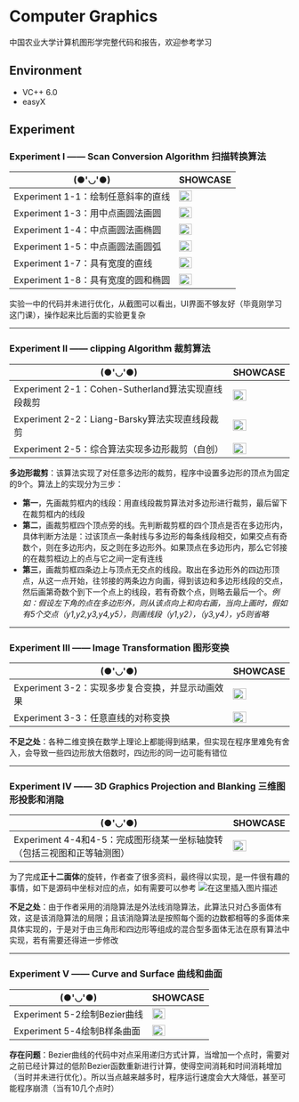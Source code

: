 # Computer Graphics
中国农业大学计算机图形学完整代码和报告，欢迎参考学习

## Environment
- VC++ 6.0
- easyX

## Experiment
### Experiment Ⅰ —— Scan Conversion Algorithm 扫描转换算法

| (●'◡'●) |  SHOWCASE |
|--|--|
| Experiment 1-1：绘制任意斜率的直线 | <img src="https://img-blog.csdnimg.cn/2021012422353524.png?x-oss-process=image/watermark,type_ZmFuZ3poZW5naGVpdGk,shadow_10,text_aHR0cHM6Ly9ibG9nLmNzZG4ubmV0L3dlaXhpbl80MjgxNTg0Ng==,size_16,color_FFFFFF,t_70" width="50%"> |
| Experiment 1-3：用中点画圆法画圆 | <img src="https://img-blog.csdnimg.cn/202101242235593.png?x-oss-process=image/watermark,type_ZmFuZ3poZW5naGVpdGk,shadow_10,text_aHR0cHM6Ly9ibG9nLmNzZG4ubmV0L3dlaXhpbl80MjgxNTg0Ng==,size_16,color_FFFFFF,t_70" width="50%"> |
| Experiment 1-4：中点画圆法画椭圆 | <img src="https://img-blog.csdnimg.cn/2021012422364235.png?x-oss-process=image/watermark,type_ZmFuZ3poZW5naGVpdGk,shadow_10,text_aHR0cHM6Ly9ibG9nLmNzZG4ubmV0L3dlaXhpbl80MjgxNTg0Ng==,size_16,color_FFFFFF,t_70" width="50%"> |
| Experiment 1-5：中点画圆法画圆弧 | <img src="https://img-blog.csdnimg.cn/20210124223700589.png?x-oss-process=image/watermark,type_ZmFuZ3poZW5naGVpdGk,shadow_10,text_aHR0cHM6Ly9ibG9nLmNzZG4ubmV0L3dlaXhpbl80MjgxNTg0Ng==,size_16,color_FFFFFF,t_70" width="50%"> |
| Experiment 1-7：具有宽度的直线 | <img src="https://img-blog.csdnimg.cn/20210124223711180.png?x-oss-process=image/watermark,type_ZmFuZ3poZW5naGVpdGk,shadow_10,text_aHR0cHM6Ly9ibG9nLmNzZG4ubmV0L3dlaXhpbl80MjgxNTg0Ng==,size_16,color_FFFFFF,t_70" width="50%"> |
| Experiment 1-8：具有宽度的圆和椭圆 | <img src="https://img-blog.csdnimg.cn/2021012422372236.png?x-oss-process=image/watermark,type_ZmFuZ3poZW5naGVpdGk,shadow_10,text_aHR0cHM6Ly9ibG9nLmNzZG4ubmV0L3dlaXhpbl80MjgxNTg0Ng==,size_16,color_FFFFFF,t_70" width="50%"> |

实验一中的代码并未进行优化，从截图可以看出，UI界面不够友好（毕竟刚学习这门课），操作起来比后面的实验更复杂

---
### Experiment Ⅱ —— clipping Algorithm 裁剪算法

| (●'◡'●) |  SHOWCASE |
|--|--|
| Experiment 2-1：Cohen-Sutherland算法实现直线段裁剪 | <img src="https://img-blog.csdnimg.cn/20210124224226636.png?x-oss-process=image/watermark,type_ZmFuZ3poZW5naGVpdGk,shadow_10,text_aHR0cHM6Ly9ibG9nLmNzZG4ubmV0L3dlaXhpbl80MjgxNTg0Ng==,size_16,color_FFFFFF,t_70" width="50%"> |
| Experiment 2-2：Liang-Barsky算法实现直线段裁剪 | <img src="https://img-blog.csdnimg.cn/20210124224245160.png?x-oss-process=image/watermark,type_ZmFuZ3poZW5naGVpdGk,shadow_10,text_aHR0cHM6Ly9ibG9nLmNzZG4ubmV0L3dlaXhpbl80MjgxNTg0Ng==,size_16,color_FFFFFF,t_70" width="50%"> |
| Experiment 2-5：综合算法实现多边形裁剪（自创） | <img src="https://img-blog.csdnimg.cn/20210124224303776.png?x-oss-process=image/watermark,type_ZmFuZ3poZW5naGVpdGk,shadow_10,text_aHR0cHM6Ly9ibG9nLmNzZG4ubmV0L3dlaXhpbl80MjgxNTg0Ng==,size_16,color_FFFFFF,t_70" width="50%"> |

**多边形裁剪**：该算法实现了对任意多边形的裁剪，程序中设置多边形的顶点为固定的9个。算法上的实现分为三步：
- **第一**，先画裁剪框内的线段：用直线段裁剪算法对多边形进行裁剪，最后留下在裁剪框内的线段
- **第二**，画裁剪框四个顶点旁的线。先判断裁剪框的四个顶点是否在多边形内，具体判断方法是：过该顶点一条射线与多边形的每条线段相交，如果交点有奇数个，则在多边形内，反之则在多边形外。如果顶点在多边形内，那么它邻接的在裁剪框边上的点与它之间一定有连线
- **第三**，画裁剪框四条边上与顶点无交点的线段。取出在多边形外的四边形顶点，从这一点开始，往邻接的两条边方向画，得到该边和多边形线段的交点，然后画第奇数个到下一个点上的线段，若有奇数个点，则略去最后一个。*例如：假设左下角的点在多边形外，则从该点向上和向右画，当向上画时，假如有5个交点（y1,y2,y3,y4,y5），则画线段（y1,y2），（y3,y4），y5则省略*

---
### Experiment Ⅲ —— Image Transformation 图形变换

| (●'◡'●) |  SHOWCASE |
|--|--|
| Experiment 3-2：实现多步复合变换，并显示动画效果 | <img src="https://img-blog.csdnimg.cn/20210124224458203.png?x-oss-process=image/watermark,type_ZmFuZ3poZW5naGVpdGk,shadow_10,text_aHR0cHM6Ly9ibG9nLmNzZG4ubmV0L3dlaXhpbl80MjgxNTg0Ng==,size_16,color_FFFFFF,t_70" width="50%"> |
| Experiment 3-3：任意直线的对称变换 | <img src="https://img-blog.csdnimg.cn/20210124224513426.png?x-oss-process=image/watermark,type_ZmFuZ3poZW5naGVpdGk,shadow_10,text_aHR0cHM6Ly9ibG9nLmNzZG4ubmV0L3dlaXhpbl80MjgxNTg0Ng==,size_16,color_FFFFFF,t_70" width="50%"> |

**不足之处**：各种二维变换在数学上理论上都能得到结果，但实现在程序里难免有舍入，会导致一些四边形放大倍数时，四边形的同一边可能有错位

---
### Experiment Ⅳ —— 3D Graphics Projection and Blanking 三维图形投影和消隐

| (●'◡'●) |  SHOWCASE |
|--|--|
| Experiment 4-4和4-5：完成图形绕某一坐标轴旋转（包括三视图和正等轴测图） | <img src="https://img-blog.csdnimg.cn/20210124224556201.png?x-oss-process=image/watermark,type_ZmFuZ3poZW5naGVpdGk,shadow_10,text_aHR0cHM6Ly9ibG9nLmNzZG4ubmV0L3dlaXhpbl80MjgxNTg0Ng==,size_16,color_FFFFFF,t_70" width="50%"> |
为了完成**正十二面体**的旋转，作者查了很多资料，最终得以实现，是一件很有趣的事情，如下是源码中坐标对应的点，如有需要可以参考
![在这里插入图片描述](https://img-blog.csdnimg.cn/20210124225241734.png?x-oss-process=image/watermark,type_ZmFuZ3poZW5naGVpdGk,shadow_10,text_aHR0cHM6Ly9ibG9nLmNzZG4ubmV0L3dlaXhpbl80MjgxNTg0Ng==,size_16,color_FFFFFF,t_70)

**不足之处**：由于作者采用的消隐算法是外法线消隐算法，此算法只对凸多面体有效，这是该消隐算法的局限；且该消隐算法是按照每个面的边数都相等的多面体来具体实现的，于是对于由三角形和四边形等组成的混合型多面体无法在原有算法中实现，若有需要还得进一步修改

---
### Experiment Ⅴ —— Curve and Surface 曲线和曲面

| (●'◡'●) |  SHOWCASE |
|--|--|
| Experiment 5-2绘制Bezier曲线 | <img src="https://img-blog.csdnimg.cn/20210124224901340.png?x-oss-process=image/watermark,type_ZmFuZ3poZW5naGVpdGk,shadow_10,text_aHR0cHM6Ly9ibG9nLmNzZG4ubmV0L3dlaXhpbl80MjgxNTg0Ng==,size_16,color_FFFFFF,t_70" width="50%"> |
| Experiment 5-4绘制B样条曲面 | <img src="https://img-blog.csdnimg.cn/20210124224916487.png?x-oss-process=image/watermark,type_ZmFuZ3poZW5naGVpdGk,shadow_10,text_aHR0cHM6Ly9ibG9nLmNzZG4ubmV0L3dlaXhpbl80MjgxNTg0Ng==,size_16,color_FFFFFF,t_70" width="50%"> |

**存在问题**：Bezier曲线的代码中对点采用递归方式计算，当增加一个点时，需要对之前已经计算过的低阶Bezier函数重新进行计算，使得空间消耗和时间消耗增加（当时并未进行优化）。所以当点越来越多时，程序运行速度会大大降低，甚至可能程序崩溃（当有10几个点时）
